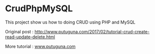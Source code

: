 # CrudPhpMySQL
This project show us how to doing CRUD using PHP and MySQL

Original post : http://www.putuguna.com/2017/02/tutorial-crud-create-read-update-delete.html

More tutorial : www.putuguna.com
